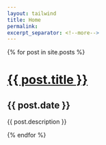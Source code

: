 ```yaml
---
layout: tailwind
title: Home
permalink: 
excerpt_separator: <!--more-->
---
```


<!--<input type="text" id="input" v-model="message">-->

{% for post in site.posts %}
  <div class="px-4">
    <div class="max-w-3xl bg-white rounded-lg mx-auto my-16 p-16">
      <h1 class="mb-2 text-2xl font-medium text-gray-900"><a href="{{ post.url }}">{{ post.title }}</a></h1>
      <h2 class="mb-4 font-medium text-sm text-gray-500 uppercase tracking-wide">{{ post.date }}</h2>
      <p class="text-gray-700">{{ post.description }}</p>
    </div>
  </div>
{% endfor %}
